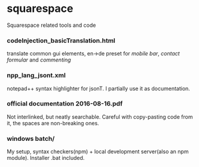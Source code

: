 # squarespace

Squarespace related tools and code

### codeInjection_basicTranslation.html

translate common gui elements, en->de preset for *mobile bar*, *contact formular* and *commenting*

### npp_lang_jsont.xml

notepad++ syntax highlighter for jsonT. I partially use it as documentation.

### official documentation 2016-08-16.pdf

Not interlinked, but neatly searchable. Careful with copy-pasting code from it, the spaces are non-breaking ones.

### windows batch/ 

My setup, syntax checkers(npm) + local development server(also an npm module). Installer .bat included.
